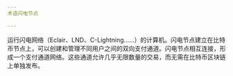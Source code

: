 ```yaml
---
术语闪电节点

---
```

运行闪电网络（Eclair、LND、C-Lightning......）的计算机。闪电节点建立在比特币节点上，可以创建和管理不同用户之间的双向支付通道。闪电节点相互连接，形成一个支付通道网络。这些通道允许几乎无限数量的交易，而无需在比特币区块链上单独发布。